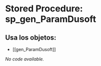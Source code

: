 # Stored Procedure: sp_gen_ParamDusoft

## Usa los objetos:
- [[gen_ParamDusoft]]

*No code available.*
